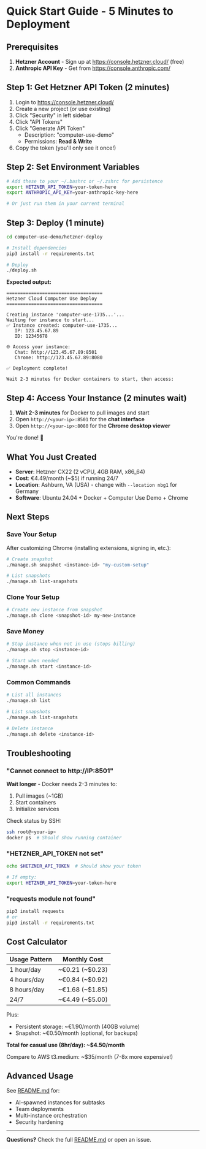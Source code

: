 # Quick Start Guide - 5 Minutes to Deployment

## Prerequisites

1. **Hetzner Account** - Sign up at https://console.hetzner.cloud/ (free)
2. **Anthropic API Key** - Get from https://console.anthropic.com/

## Step 1: Get Hetzner API Token (2 minutes)

1. Login to https://console.hetzner.cloud/
2. Create a new project (or use existing)
3. Click "Security" in left sidebar
4. Click "API Tokens"
5. Click "Generate API Token"
   - Description: "computer-use-demo"
   - Permissions: **Read & Write**
6. Copy the token (you'll only see it once!)

## Step 2: Set Environment Variables

```bash
# Add these to your ~/.bashrc or ~/.zshrc for persistence
export HETZNER_API_TOKEN=your-token-here
export ANTHROPIC_API_KEY=your-anthropic-key-here

# Or just run them in your current terminal
```

## Step 3: Deploy (1 minute)

```bash
cd computer-use-demo/hetzner-deploy

# Install dependencies
pip3 install -r requirements.txt

# Deploy
./deploy.sh
```

**Expected output:**
```
===================================
Hetzner Cloud Computer Use Deploy
===================================

Creating instance 'computer-use-1735...'...
Waiting for instance to start...
✅ Instance created: computer-use-1735...
   IP: 123.45.67.89
   ID: 12345678

🌐 Access your instance:
   Chat: http://123.45.67.89:8501
   Chrome: http://123.45.67.89:8080

✅ Deployment complete!

Wait 2-3 minutes for Docker containers to start, then access:
```

## Step 4: Access Your Instance (2 minutes wait)

1. **Wait 2-3 minutes** for Docker to pull images and start
2. Open `http://<your-ip>:8501` for the **chat interface**
3. Open `http://<your-ip>:8080` for the **Chrome desktop viewer**

You're done! 🎉

## What You Just Created

- **Server**: Hetzner CX22 (2 vCPU, 4GB RAM, x86_64)
- **Cost**: €4.49/month (~$5) if running 24/7
- **Location**: Ashburn, VA (USA) - change with `--location nbg1` for Germany
- **Software**: Ubuntu 24.04 + Docker + Computer Use Demo + Chrome

## Next Steps

### Save Your Setup

After customizing Chrome (installing extensions, signing in, etc.):

```bash
# Create snapshot
./manage.sh snapshot <instance-id> "my-custom-setup"

# List snapshots
./manage.sh list-snapshots
```

### Clone Your Setup

```bash
# Create new instance from snapshot
./manage.sh clone <snapshot-id> my-new-instance
```

### Save Money

```bash
# Stop instance when not in use (stops billing)
./manage.sh stop <instance-id>

# Start when needed
./manage.sh start <instance-id>
```

### Common Commands

```bash
# List all instances
./manage.sh list

# List snapshots
./manage.sh list-snapshots

# Delete instance
./manage.sh delete <instance-id>
```

## Troubleshooting

### "Cannot connect to http://IP:8501"

**Wait longer** - Docker needs 2-3 minutes to:
1. Pull images (~1GB)
2. Start containers
3. Initialize services

Check status by SSH:
```bash
ssh root@<your-ip>
docker ps  # Should show running container
```

### "HETZNER_API_TOKEN not set"

```bash
echo $HETZNER_API_TOKEN  # Should show your token

# If empty:
export HETZNER_API_TOKEN=your-token-here
```

### "requests module not found"

```bash
pip3 install requests
# or
pip3 install -r requirements.txt
```

## Cost Calculator

| Usage Pattern | Monthly Cost |
|---------------|--------------|
| 1 hour/day | ~€0.21 (~$0.23) |
| 4 hours/day | ~€0.84 (~$0.92) |
| 8 hours/day | ~€1.68 (~$1.85) |
| 24/7 | ~€4.49 (~$5.00) |

Plus:
- Persistent storage: ~€1.90/month (40GB volume)
- Snapshot: ~€0.50/month (optional, for backups)

**Total for casual use (8hr/day): ~$4.50/month**

Compare to AWS t3.medium: ~$35/month (7-8x more expensive!)

## Advanced Usage

See [README.md](README.md) for:
- AI-spawned instances for subtasks
- Team deployments
- Multi-instance orchestration
- Security hardening

---

**Questions?** Check the full [README.md](README.md) or open an issue.
